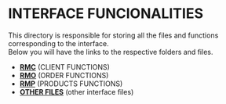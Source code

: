 # INTERFACE FUNCIONALITIES
This directory is responsible for storing all the files and functions corresponding to the interface.<br> Below you will have the links to the respective folders and files.

- **[RMC](https://upraggy.github.io/FOOD_DEV/Documentation/utils/INTERFACE_FUNCIONALITIES/rmc)** (CLIENT FUNCTIONS)
- **[RMO](https://upraggy.github.io/FOOD_DEV/Documentation/utils/INTERFACE_FUNCIONALITIES/rmo)** (ORDER FUNCTIONS)
- **[RMP](https://upraggy.github.io/FOOD_DEV/Documentation/utils/INTERFACE_FUNCIONALITIES/rmp)** (PRODUCTS FUNCTIONS)
- **[OTHER FILES](https://upraggy.github.io/FOOD_DEV/Documentation/utils/INTERFACE_FUNCIONALITIES/other_files)** (other interface files)
